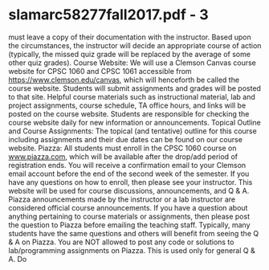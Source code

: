 # slamarc58277fall2017.pdf - 3

must leave a copy of their documentation with the instructor. Based upon the circumstances, the instructor
will decide an appropriate course of action (typically, the missed quiz grade will be replaced by the average
of some other quiz grades).
Course Website: We will use a Clemson Canvas course website for CPSC 1060 and CPSC 1061 accessible
from https://www.clemson.edu/canvas, which will henceforth be called the course website. Students will
submit assignments and grades will be posted to that site. Helpful course materials such as instructional
material, lab and project assignments, course schedule, TA office hours, and links will be posted on the course
website. Students are responsible for checking the course website daily for new information or announcements.
Topical Outline and Course Assignments:
The topical (and tentative) outline for this course including assignments and their due dates can be found
on our course website.
Piazza: All students must enroll in the CPSC 1060 course on www.piazza.com, which will be available
after the drop/add period of registration ends. You will receive a confirmation email to your Clemson
email account before the end of the second week of the semester. If you have any questions on how to
enroll, then please see your instructor. This website will be used for course discussions, announcements,
and Q & A. Piazza announcements made by the instructor or a lab instructor are considered official course
announcements. If you have a question about anything pertaining to course materials or assignments, then
please post the question to Piazza before emailing the teaching staff. Typically, many students have the
same questions and others will benefit from seeing the Q & A on Piazza. You are NOT allowed to post
any code or solutions to lab/programming assignments on Piazza. This is used only for general Q & A. Do